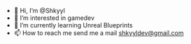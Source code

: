 - 👋 Hi, I’m @Shkyyl
- 👀 I’m interested in gamedev 
- 🌱 I’m currently learning Unreal Blueprints
- 📫 How to reach me send me a mail shkyyldev@gmail.com

